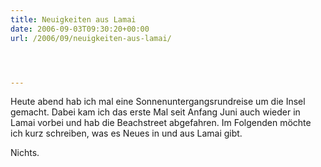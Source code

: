 ```yaml
---
title: Neuigkeiten aus Lamai
date: 2006-09-03T09:30:20+00:00
url: /2006/09/neuigkeiten-aus-lamai/




---
```

Heute abend hab ich mal eine Sonnenuntergangsrundreise um die Insel gemacht. Dabei kam ich das erste Mal seit Anfang Juni auch wieder in Lamai vorbei und hab die Beachstreet abgefahren. Im Folgenden möchte ich kurz schreiben, was es Neues in und aus Lamai gibt.

Nichts.
